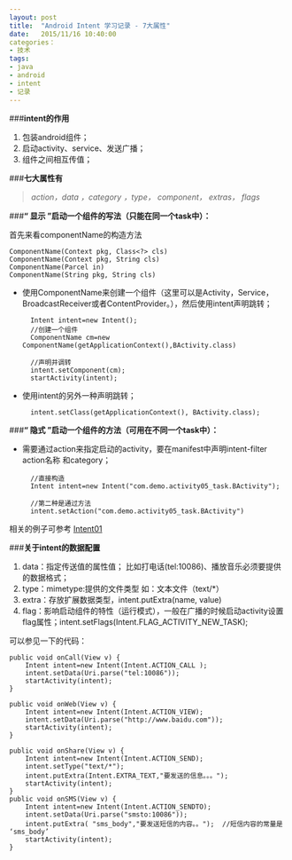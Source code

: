 ```yaml
---
layout: post
title:  "Android Intent 学习记录 - 7大属性"
date:   2015/11/16 10:40:00 
categories：
- 技术
tags:
- java 
- android
- intent
- 记录
---
```


###**intent的作用**

1. 包装android组件；
2. 启动activity、service、发送广播；
3. 组件之间相互传值；


###**七大属性有**

>*action，data ，category ，type， component， extras， flags*


###**“ 显示 ”启动一个组件的写法（只能在同一个task中）：**

首先来看componentName的构造方法
	
	ComponentName(Context pkg, Class<?> cls) 
	ComponentName(Context pkg, String cls) 
	ComponentName(Parcel in) 
	ComponentName(String pkg, String cls)  


- 使用ComponentName来创建一个组件（这里可以是Activity，Service，BroadcastReceiver或者ContentProvider。），然后使用intent声明跳转；
	
		Intent intent=new Intent(); 
		//创建一个组件
		ComponentName cm=new ComponentName(getApplicationContext(),BActivity.class)
		
		//声明并调转	
		intent.setComponent(cm);
		startActivity(intent);

- 使用intent的另外一种声明跳转；
	
		intent.setClass(getApplicationContext(), BActivity.class);
	
	
###**“ 隐式 ”启动一个组件的方法（可用在不同一个task中）：**

- 需要通过action来指定启动的activity，要在manifest中声明intent-filter action名称 和category；

		//直接构造
		Intent intent=new Intent("com.demo.activity05_task.BActivity"); 

		//第二种是通过方法
		intent.setAction("com.demo.activity05_task.BActivity")


相关的例子可参考 [Intent01](https://github.com/XH888/AndroidDemo)


###**关于intent的数据配置**

1. data：指定传送值的属性值； 比如打电话(tel:10086)、播放音乐必须要提供的数据格式；
2. type：mimetype:提供的文件类型 如：文本文件（text/*）
3. extra：存放扩展数据类型，intent.putExtra(name, value)
4. flag：影响启动组件的特性（运行模式），一般在广播的时候启动activity设置flag属性；intent.setFlags(Intent.FLAG_ACTIVITY_NEW_TASK);

可以参见一下的代码：

	public void onCall(View v) {
		Intent intent=new Intent(Intent.ACTION_CALL );
		intent.setData(Uri.parse("tel:10086"));
		startActivity(intent);
	}

	public void onWeb(View v) {
		Intent intent=new Intent(Intent.ACTION_VIEW);
		intent.setData(Uri.parse("http://www.baidu.com"));
		startActivity(intent);
	}

	public void onShare(View v) {
		Intent intent=new Intent(Intent.ACTION_SEND);
		intent.setType("text/*");
		intent.putExtra(Intent.EXTRA_TEXT,"要发送的信息。。。");
		startActivity(intent);
	}
	public void onSMS(View v) {
		Intent intent=new Intent(Intent.ACTION_SENDTO);
		intent.setData(Uri.parse("smsto:10086"));
		intent.putExtra( "sms_body","要发送短信的内容。。");	//短信内容的常量是 ‘sms_body’
		startActivity(intent);
	}

